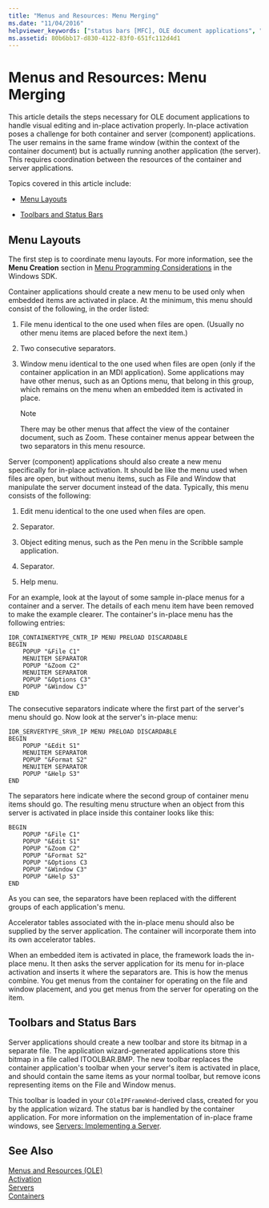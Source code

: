 ```yaml
---
title: "Menus and Resources: Menu Merging"
ms.date: "11/04/2016"
helpviewer_keywords: ["status bars [MFC], OLE document applications", "visual editing [MFC], application menus and resources", "coordinating menu layouts [MFC]", "OLE containers [MFC], menus and resources", "toolbars [MFC], OLE document applications", "merging toolbar and status bar [MFC]", "menus [MFC], OLE document applications"]
ms.assetid: 80b6bb17-d830-4122-83f0-651fc112d4d1
---
```

# Menus and Resources: Menu Merging

This article details the steps necessary for OLE document applications to handle visual editing and in-place activation properly. In-place activation poses a challenge for both container and server (component) applications. The user remains in the same frame window (within the context of the container document) but is actually running another application (the server). This requires coordination between the resources of the container and server applications.

Topics covered in this article include:

- [Menu Layouts](#_core_menu_layouts)

- [Toolbars and Status Bars](#_core_toolbars_and_status_bars)

##  <a name="_core_menu_layouts"></a> Menu Layouts

The first step is to coordinate menu layouts. For more information, see the **Menu Creation** section in [Menu Programming Considerations](https://msdn.microsoft.com/library/ms647557.aspx) in the Windows SDK.

Container applications should create a new menu to be used only when embedded items are activated in place. At the minimum, this menu should consist of the following, in the order listed:

1. File menu identical to the one used when files are open. (Usually no other menu items are placed before the next item.)

1. Two consecutive separators.

1. Window menu identical to the one used when files are open (only if the container application in an MDI application). Some applications may have other menus, such as an Options menu, that belong in this group, which remains on the menu when an embedded item is activated in place.

    > [!NOTE]
    >  There may be other menus that affect the view of the container document, such as Zoom. These container menus appear between the two separators in this menu resource.

Server (component) applications should also create a new menu specifically for in-place activation. It should be like the menu used when files are open, but without menu items, such as File and Window that manipulate the server document instead of the data. Typically, this menu consists of the following:

1. Edit menu identical to the one used when files are open.

1. Separator.

1. Object editing menus, such as the Pen menu in the Scribble sample application.

1. Separator.

1. Help menu.

For an example, look at the layout of some sample in-place menus for a container and a server. The details of each menu item have been removed to make the example clearer. The container's in-place menu has the following entries:

```
IDR_CONTAINERTYPE_CNTR_IP MENU PRELOAD DISCARDABLE
BEGIN
    POPUP "&File C1"
    MENUITEM SEPARATOR
    POPUP "&Zoom C2"
    MENUITEM SEPARATOR
    POPUP "&Options C3"
    POPUP "&Window C3"
END
```

The consecutive separators indicate where the first part of the server's menu should go. Now look at the server's in-place menu:

```
IDR_SERVERTYPE_SRVR_IP MENU PRELOAD DISCARDABLE
BEGIN
    POPUP "&Edit S1"
    MENUITEM SEPARATOR
    POPUP "&Format S2"
    MENUITEM SEPARATOR
    POPUP "&Help S3"
END
```

The separators here indicate where the second group of container menu items should go. The resulting menu structure when an object from this server is activated in place inside this container looks like this:

```
BEGIN
    POPUP "&File C1"
    POPUP "&Edit S1"
    POPUP "&Zoom C2"
    POPUP "&Format S2"
    POPUP "&Options C3
    POPUP "&Window C3"
    POPUP "&Help S3"
END
```

As you can see, the separators have been replaced with the different groups of each application's menu.

Accelerator tables associated with the in-place menu should also be supplied by the server application. The container will incorporate them into its own accelerator tables.

When an embedded item is activated in place, the framework loads the in-place menu. It then asks the server application for its menu for in-place activation and inserts it where the separators are. This is how the menus combine. You get menus from the container for operating on the file and window placement, and you get menus from the server for operating on the item.

##  <a name="_core_toolbars_and_status_bars"></a> Toolbars and Status Bars

Server applications should create a new toolbar and store its bitmap in a separate file. The application wizard-generated applications store this bitmap in a file called ITOOLBAR.BMP. The new toolbar replaces the container application's toolbar when your server's item is activated in place, and should contain the same items as your normal toolbar, but remove icons representing items on the File and Window menus.

This toolbar is loaded in your `COleIPFrameWnd`-derived class, created for you by the application wizard. The status bar is handled by the container application. For more information on the implementation of in-place frame windows, see [Servers: Implementing a Server](../mfc/servers-implementing-a-server.md).

## See Also

[Menus and Resources (OLE)](../mfc/menus-and-resources-ole.md)<br/>
[Activation](../mfc/activation-cpp.md)<br/>
[Servers](../mfc/servers.md)<br/>
[Containers](../mfc/containers.md)

